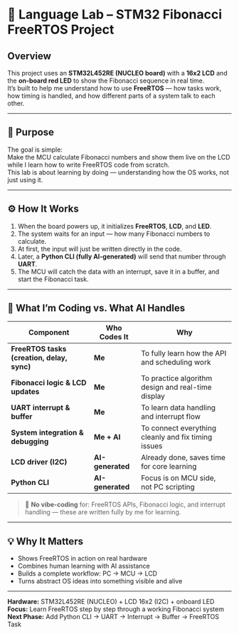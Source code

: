 # 🧮 Language Lab – STM32 Fibonacci FreeRTOS Project

## Overview

This project uses an **STM32L452RE (NUCLEO board)** with a **16x2 LCD** and the **on-board red LED** to show the Fibonacci sequence in real time.  
It’s built to help me understand how to use **FreeRTOS** — how tasks work, how timing is handled, and how different parts of a system talk to each other.

---

## 🎯 Purpose

The goal is simple:  
Make the MCU calculate Fibonacci numbers and show them live on the LCD while I learn how to write FreeRTOS code from scratch.  
This lab is about learning by doing — understanding how the OS works, not just using it.

---

## ⚙️ How It Works

1. When the board powers up, it initializes **FreeRTOS**, **LCD**, and **LED**.  
2. The system waits for an input — how many Fibonacci numbers to calculate.  
3. At first, the input will just be written directly in the code.  
4. Later, a **Python CLI (fully AI-generated)** will send that number through **UART**.  
5. The MCU will catch the data with an interrupt, save it in a buffer, and start the Fibonacci task.

---

## 🧠 What I’m Coding vs. What AI Handles

| Component | Who Codes It | Why |
|------------|--------------|-----|
| **FreeRTOS tasks (creation, delay, sync)** | **Me** | To fully learn how the API and scheduling work |
| **Fibonacci logic & LCD updates** | **Me** | To practice algorithm design and real-time display |
| **UART interrupt & buffer** | **Me** | To learn data handling and interrupt flow |
| **System integration & debugging** | **Me + AI** | To connect everything cleanly and fix timing issues |
| **LCD driver (I2C)** | **AI-generated** | Already done, saves time for core learning |
| **Python CLI** | **AI-generated** | Focus is on MCU side, not PC scripting |

> 🧩 **No vibe-coding** for: FreeRTOS APIs, Fibonacci logic, and interrupt handling — these are written fully by me for learning.

---

## 💡 Why It Matters

- Shows FreeRTOS in action on real hardware  
- Combines human learning with AI assistance  
- Builds a complete workflow: PC → MCU → LCD  
- Turns abstract OS ideas into something visible and alive  

---

**Hardware:** STM32L452RE (NUCLEO) + LCD 16x2 (I2C) + onboard LED  
**Focus:** Learn FreeRTOS step by step through a working Fibonacci system  
**Next Phase:** Add Python CLI → UART → Interrupt → Buffer → FreeRTOS Task
